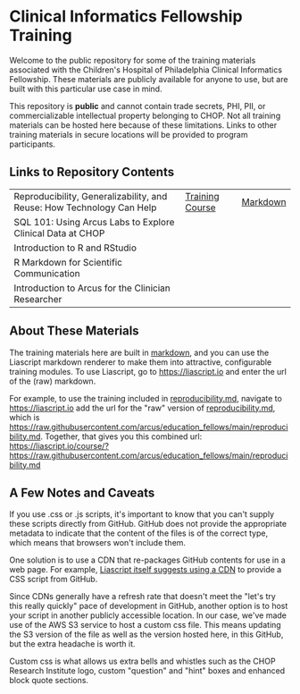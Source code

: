# Clinical Informatics Fellowship Training

Welcome to the public repository for some of the training materials associated with the Children's Hospital of Philadelphia Clinical Informatics Fellowship.  These materials are publicly available for anyone to use, but are built with this particular use case in mind.

This repository is **public** and cannot contain trade secrets, PHI, PII, or commercializable intellectual property belonging to CHOP.  Not all training materials can be hosted here because of these limitations.  Links to other training materials in secure locations will be provided to program participants.

## Links to Repository Contents

||||
|--|--|--|
|Reproducibility, Generalizability, and Reuse: How Technology Can Help |[Training Course](https://liascript.io/course/?https://raw.githubusercontent.com/arcus/education_fellows/main/reproducibility.md) | [Markdown](reproducibility.md)|
SQL 101: Using Arcus Labs to Explore Clinical Data at CHOP|||
Introduction to R and RStudio||||
R Markdown for Scientific Communication |||
Introduction to Arcus for the Clinician Researcher |||


## About These Materials

The training materials here are built in [markdown](https://www.markdownguide.org/), and you can use the Liascript markdown renderer to make them into attractive, configurable training modules.  To use Liascript, go to https://liascript.io and enter the url of the (raw) markdown.

For example, to use the training included in [reproducibility.md](reproducibility.md), navigate to https://liascript.io add the url for the "raw" version of [reproducibility.md](reproducibility.md), which is https://raw.githubusercontent.com/arcus/education_fellows/main/reproducibility.md.  Together, that gives you this combined url: https://liascript.io/course/?https://raw.githubusercontent.com/arcus/education_fellows/main/reproducibility.md

## A Few Notes and Caveats

If you use .css or .js scripts, it's important to know that you can't supply these scripts directly from GitHub.  GitHub does not provide the appropriate metadata to indicate that the content of the files is of the correct type, which means that browsers won't include them.

One solution is to use a CDN that re-packages GitHub contents for use in a web page.  For example, [Liascript itself suggests using a CDN](https://github.com/liaScript/custom-style/) to provide a CSS script from GitHub.

Since CDNs generally have a refresh rate that doesn't meet the "let's try this really quickly" pace of development in GitHub, another option is to host your script in another publicly accessible location.  In our case, we've made use of the AWS S3 service to host a custom css file.  This means updating the S3 version of the file as well as the version hosted here, in this GitHub, but the extra headache is worth it.

Custom css is what allows us extra bells and whistles such as the CHOP Research Institute logo, custom "question" and "hint" boxes and enhanced block quote sections.
